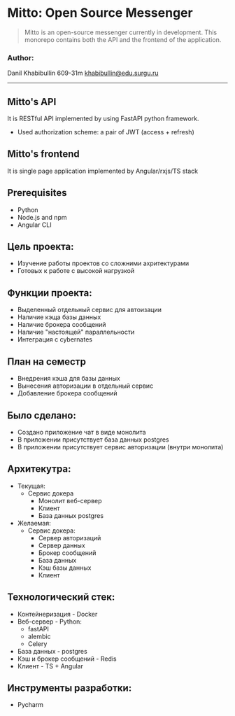 # Mitto: Open Source Messenger

>Mitto is an open-source  messenger currently in development. This monorepo contains both the API and the frontend of the application.

### Author:
Danil Khabibullin 609-31m khabibullin@edu.surgu.ru
___

## Mitto's API 
It is RESTful API implemented by using FastAPI python framework.
+ Used authorization scheme: a pair of JWT (access + refresh)

## Mitto's frontend
It is single page application implemented by Angular/rxjs/TS stack 

## Prerequisites
+ Python
+ Node.js and npm
+ Angular CLI


## Цель проекта:
+ Изучение работы проектов со сложними ахритектурами
+ Готовых к работе с высокой нагрузкой

## Функции проекта:
+ Выделенный отдельный сервис для автоизации
+ Наличие кэща базы данных
+ Наличие брокера сообщений
+ Наличие "настоящей" параллельности
+ Интеграция с cybernates

## План на семестр
+ Внедрения кэша для базы данных
+ Вынесения авторизации в отдельный сервис
+ Добавление брокера сообщений

## Было сделано:
+ Создано приложение чат в виде монолита
+ В приложении присутствует база данных postgres
+ В приложении присутствует сервис авторизации (внутри монолита)

## Архитекутра:
+ Текущая:
  + Сервис докера
    + Монолит веб-сервер
    + Клиент
    + База данных postgres
+ Желаемая:
  + Сервис докера:
    + Сервер авторизаций
    + Сервер данных
    + Брокер сообщений
    + База данных
    + Кэш базы данных
    + Клиент

## Технологический стек:
+ Контейнеризация - Docker
+ Веб-сервер - Python:
  + fastAPI
  + alembic
  + Celery
+ База данных - postgres
+ Кэш и брокер сообщений - Redis
+ Клиент - TS + Angular

## Инструменты разработки:
+ Pycharm
